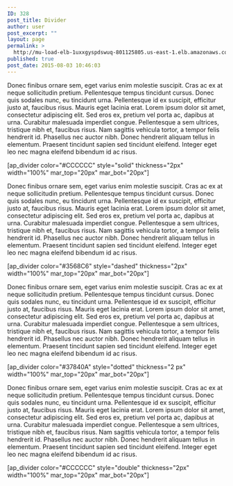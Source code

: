 ```yaml
---
ID: 328
post_title: Divider
author: user
post_excerpt: ""
layout: page
permalink: >
  http://mu-load-elb-1uxxgyspdswuq-801125805.us-east-1.elb.amazonaws.com/divider/
published: true
post_date: 2015-08-03 10:46:03
---
```

Donec finibus ornare sem, eget varius enim molestie suscipit. Cras ac ex at neque sollicitudin pretium. Pellentesque tempus tincidunt cursus. Donec quis sodales nunc, eu tincidunt urna. Pellentesque id ex suscipit, efficitur justo at, faucibus risus. Mauris eget lacinia erat. Lorem ipsum dolor sit amet, consectetur adipiscing elit. Sed eros ex, pretium vel porta ac, dapibus at urna. Curabitur malesuada imperdiet congue. Pellentesque a sem ultrices, tristique nibh et, faucibus risus. Nam sagittis vehicula tortor, a tempor felis hendrerit id. Phasellus nec auctor nibh. Donec hendrerit aliquam tellus in elementum. Praesent tincidunt sapien sed tincidunt eleifend. Integer eget leo nec magna eleifend bibendum id ac risus.

[ap_divider color="#CCCCCC" style="solid" thickness="2px" width="100%" mar_top="20px" mar_bot="20px"]

Donec finibus ornare sem, eget varius enim molestie suscipit. Cras ac ex at neque sollicitudin pretium. Pellentesque tempus tincidunt cursus. Donec quis sodales nunc, eu tincidunt urna. Pellentesque id ex suscipit, efficitur justo at, faucibus risus. Mauris eget lacinia erat. Lorem ipsum dolor sit amet, consectetur adipiscing elit. Sed eros ex, pretium vel porta ac, dapibus at urna. Curabitur malesuada imperdiet congue. Pellentesque a sem ultrices, tristique nibh et, faucibus risus. Nam sagittis vehicula tortor, a tempor felis hendrerit id. Phasellus nec auctor nibh. Donec hendrerit aliquam tellus in elementum. Praesent tincidunt sapien sed tincidunt eleifend. Integer eget leo nec magna eleifend bibendum id ac risus.

[ap_divider color="#3568C6" style="dashed" thickness="2px" width="100%" mar_top="20px" mar_bot="20px"]

Donec finibus ornare sem, eget varius enim molestie suscipit. Cras ac ex at neque sollicitudin pretium. Pellentesque tempus tincidunt cursus. Donec quis sodales nunc, eu tincidunt urna. Pellentesque id ex suscipit, efficitur justo at, faucibus risus. Mauris eget lacinia erat. Lorem ipsum dolor sit amet, consectetur adipiscing elit. Sed eros ex, pretium vel porta ac, dapibus at urna. Curabitur malesuada imperdiet congue. Pellentesque a sem ultrices, tristique nibh et, faucibus risus. Nam sagittis vehicula tortor, a tempor felis hendrerit id. Phasellus nec auctor nibh. Donec hendrerit aliquam tellus in elementum. Praesent tincidunt sapien sed tincidunt eleifend. Integer eget leo nec magna eleifend bibendum id ac risus.

[ap_divider color="#37840A" style="dotted" thickness="2 px" width="100%" mar_top="20px" mar_bot="20px"]

Donec finibus ornare sem, eget varius enim molestie suscipit. Cras ac ex at neque sollicitudin pretium. Pellentesque tempus tincidunt cursus. Donec quis sodales nunc, eu tincidunt urna. Pellentesque id ex suscipit, efficitur justo at, faucibus risus. Mauris eget lacinia erat. Lorem ipsum dolor sit amet, consectetur adipiscing elit. Sed eros ex, pretium vel porta ac, dapibus at urna. Curabitur malesuada imperdiet congue. Pellentesque a sem ultrices, tristique nibh et, faucibus risus. Nam sagittis vehicula tortor, a tempor felis hendrerit id. Phasellus nec auctor nibh. Donec hendrerit aliquam tellus in elementum. Praesent tincidunt sapien sed tincidunt eleifend. Integer eget leo nec magna eleifend bibendum id ac risus.

[ap_divider color="#CCCCCC" style="double" thickness="2px" width="100%" mar_top="20px" mar_bot="20px"]